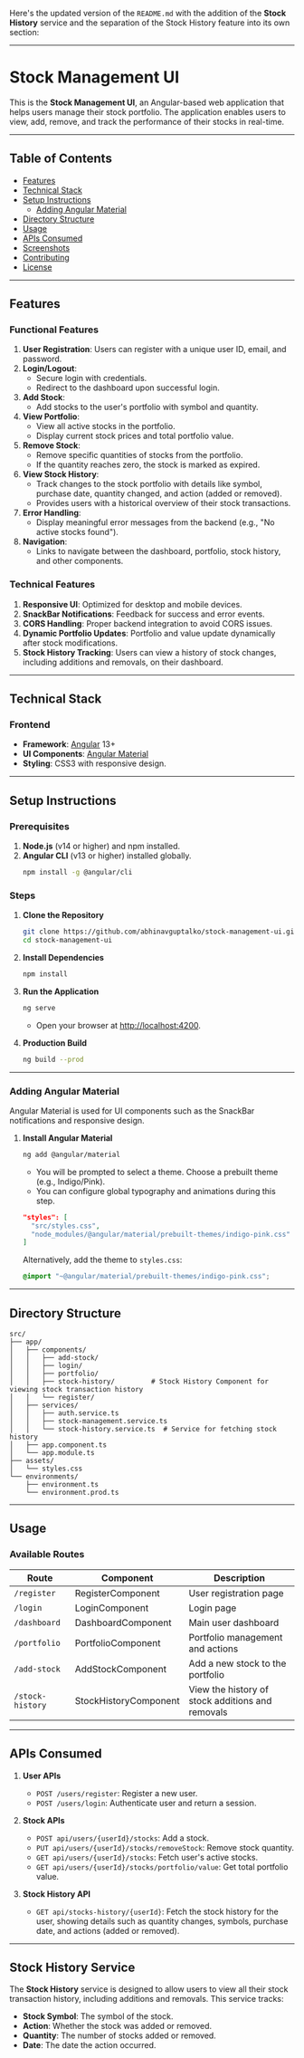 Here's the updated version of the `README.md` with the addition of the **Stock History** service and the separation of the Stock History feature into its own section:

---

# Stock Management UI

This is the **Stock Management UI**, an Angular-based web application that helps users manage their stock portfolio. The application enables users to view, add, remove, and track the performance of their stocks in real-time.

---

## Table of Contents
- [Features](#features)
- [Technical Stack](#technical-stack)
- [Setup Instructions](#setup-instructions)
  - [Adding Angular Material](#adding-angular-material)
- [Directory Structure](#directory-structure)
- [Usage](#usage)
- [APIs Consumed](#apis-consumed)
- [Screenshots](#screenshots)
- [Contributing](#contributing)
- [License](#license)

---

## Features

### Functional Features
1. **User Registration**: Users can register with a unique user ID, email, and password.
2. **Login/Logout**:
   - Secure login with credentials.
   - Redirect to the dashboard upon successful login.
3. **Add Stock**:
   - Add stocks to the user's portfolio with symbol and quantity.
4. **View Portfolio**:
   - View all active stocks in the portfolio.
   - Display current stock prices and total portfolio value.
5. **Remove Stock**:
   - Remove specific quantities of stocks from the portfolio.
   - If the quantity reaches zero, the stock is marked as expired.
6. **View Stock History**: 
   - Track changes to the stock portfolio with details like symbol, purchase date, quantity changed, and action (added or removed).
   - Provides users with a historical overview of their stock transactions.
7. **Error Handling**:
   - Display meaningful error messages from the backend (e.g., "No active stocks found").
8. **Navigation**:
   - Links to navigate between the dashboard, portfolio, stock history, and other components.

### Technical Features
1. **Responsive UI**: Optimized for desktop and mobile devices.
2. **SnackBar Notifications**: Feedback for success and error events.
3. **CORS Handling**: Proper backend integration to avoid CORS issues.
4. **Dynamic Portfolio Updates**: Portfolio and value update dynamically after stock modifications.
5. **Stock History Tracking**: Users can view a history of stock changes, including additions and removals, on their dashboard.

---

## Technical Stack

### Frontend
- **Framework**: [Angular](https://angular.io/) 13+
- **UI Components**: [Angular Material](https://material.angular.io/)
- **Styling**: CSS3 with responsive design.

---

## Setup Instructions

### Prerequisites
1. **Node.js** (v14 or higher) and npm installed.
2. **Angular CLI** (v13 or higher) installed globally.
   ```bash
   npm install -g @angular/cli
   ```

### Steps
1. **Clone the Repository**
   ```bash
   git clone https://github.com/abhinavguptalko/stock-management-ui.git
   cd stock-management-ui
   ```

2. **Install Dependencies**
   ```bash
   npm install
   ```

3. **Run the Application**
   ```bash
   ng serve
   ```
   - Open your browser at [http://localhost:4200](http://localhost:4200).

4. **Production Build**
   ```bash
   ng build --prod
   ```

---

### Adding Angular Material

Angular Material is used for UI components such as the SnackBar notifications and responsive design.

1. **Install Angular Material**
   ```bash
   ng add @angular/material
   ```

   - You will be prompted to select a theme. Choose a prebuilt theme (e.g., Indigo/Pink).
   - You can configure global typography and animations during this step.

   ```json
   "styles": [
     "src/styles.css",
     "node_modules/@angular/material/prebuilt-themes/indigo-pink.css"
   ]
   ```

   Alternatively, add the theme to `styles.css`:

   ```css
   @import "~@angular/material/prebuilt-themes/indigo-pink.css";
   ```

---

## Directory Structure

```plaintext
src/
├── app/
│   ├── components/
│   │   ├── add-stock/
│   │   ├── login/
│   │   ├── portfolio/
│   │   ├── stock-history/         # Stock History Component for viewing stock transaction history
│   │   └── register/
│   ├── services/
│   │   ├── auth.service.ts
│   │   ├── stock-management.service.ts
│   │   └── stock-history.service.ts  # Service for fetching stock history
│   ├── app.component.ts
│   └── app.module.ts
├── assets/
│   └── styles.css
└── environments/
    ├── environment.ts
    └── environment.prod.ts
```

---

## Usage

### Available Routes
| Route             | Component              | Description                               |
|-------------------|------------------------|-------------------------------------------|
| `/register`       | RegisterComponent      | User registration page                    |
| `/login`          | LoginComponent         | Login page                                |
| `/dashboard`      | DashboardComponent     | Main user dashboard                       |
| `/portfolio`      | PortfolioComponent     | Portfolio management and actions          |
| `/add-stock`      | AddStockComponent      | Add a new stock to the portfolio          |
| `/stock-history`  | StockHistoryComponent  | View the history of stock additions and removals |

---

## APIs Consumed

1. **User APIs**
   - `POST /users/register`: Register a new user.
   - `POST /users/login`: Authenticate user and return a session.

2. **Stock APIs**
   - `POST api/users/{userId}/stocks`: Add a stock.
   - `PUT api/users/{userId}/stocks/removeStock`: Remove stock quantity.
   - `GET api/users/{userId}/stocks`: Fetch user's active stocks.
   - `GET api/users/{userId}/stocks/portfolio/value`: Get total portfolio value.

3. **Stock History API**
   - `GET api/stocks-history/{userId}`: Fetch the stock history for the user, showing details such as quantity changes, symbols, purchase date, and actions (added or removed).

---

## Stock History Service

The **Stock History** service is designed to allow users to view all their stock transaction history, including additions and removals. This service tracks:

- **Stock Symbol**: The symbol of the stock.
- **Action**: Whether the stock was added or removed.
- **Quantity**: The number of stocks added or removed.
- **Date**: The date the action occurred.
